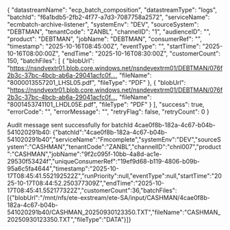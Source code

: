 {
  "datastreamName": "ecp_batch_composition",
  "datastreamType": "logs",
  "batchId": "f6a1bdb5-2fb2-4f77-a7d3-7087758a2572",
  "serviceName": "ecmbatch-archive-listener",
  "systemEnv": "DEV",
  "sourceSystem": "DEBTMAN",
  "tenantCode": "ZANBL",
  "channelID": "1",
  "audienceID": "",
  "product": "DEBTMAN",
  "jobName": "DEBTMAN",
  "consumerRef": "",
  "timestamp": "2025-10-16T08:45:00Z",
  "eventType": "",
  "startTime": "2025-10-16T08:00:00Z",
  "endTime": "2025-10-16T08:30:00Z",
  "customerCount": 150,
  "batchFiles": [
    {
      "blobUrl": "https://nsndvextr01.blob.core.windows.net/nsndevextrm01/DEBTMAN/076f2b3c-37bc-4bcb-ab6a-29041acfc0f…,
      "fileName": "8000013557201_LHSL05.pdf",
      "fileType": "PDF"
    },
    {
      "blobUrl": "https://nsndvextr01.blob.core.windows.net/nsndevextrm01/DEBTMAN/076f2b3c-37bc-4bcb-ab6a-29041acfc0f…,
      "fileName": "8001453741101_LHDL05E.pdf",
      "fileType": "PDF"
    }
  ],
  "success": true,
  "errorCode": "",
  "errorMessage": "",
  "retryFlag": false,
  "retryCount": 0
}


Audit message sent successfully for batchId 4cae0f8b-182a-4c67-b04b-541020291b40: {"batchId":"4cae0f8b-182a-4c67-b04b-541020291b40","serviceName":"Fmcomplete","systemEnv":"DEV","sourceSystem":"CASHMAN","tenantCode":"ZANBL","channelID":"chnl007","product":"CASHMAN","jobName":"9f2c095f-10bb-4a8d-ac1e-29530f53424f","uniqueConsumerRef":"19ef9d68-b119-4806-b09b-95a6c5fa4644","timestamp":"2025-10-17T08:45:41.552192522Z","runPriority":null,"eventType":null,"startTime":"2025-10-17T08:44:52.250377309Z","endTime":"2025-10-17T08:45:41.552177322Z","customerCount":36,"batchFiles":[{"blobUrl":"/mnt/nfs/ete-exstream/ete-SA/input/CASHMAN/4cae0f8b-182a-4c67-b04b-541020291b40/CASHMAN_20250930123350.TXT","fileName":"CASHMAN_20250930123350.TXT","fileType":"DATA"}]}
